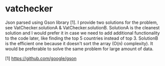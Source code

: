 # vatchecker
Json parsed using Gson library [1].
I provide two solutions for the problem, see VatChecker.solutionA & VatChecker.solutionB. 
SolutionA is the cleanest solution and I would prefer it in case we need to add additional functionality to the code later, like finding the top 5 countries instead of top 3. 
SolutionB is the efficient one because it doesn't sort the array (O(n) complexity). It would be preferable to solve the same problem for large amount of data.



[1] https://github.com/google/gson
